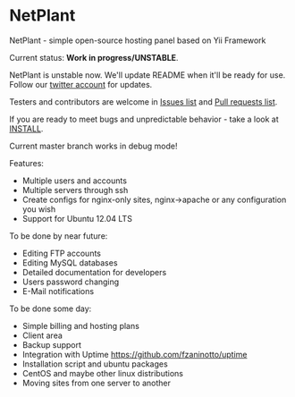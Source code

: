 NetPlant
========

NetPlant - simple open-source hosting panel based on Yii Framework

Current status: **Work in progress/UNSTABLE**.

NetPlant is unstable now. We'll update README when it'll be ready for use.
Follow our [twitter account](https://twitter.com/NetPlant_ru) for updates.

Testers and contributors are welcome in [Issues list](https://github.com/DevGroup-ru/NetPlant/issues) and [Pull requests list](https://github.com/DevGroup-ru/NetPlant/pulls).

If you are ready to meet bugs and unpredictable behavior - take a look at [INSTALL](INSTALL.md).

Current master branch works in debug mode!

Features:

- Multiple users and accounts
- Multiple servers through ssh
- Create configs for nginx-only sites, nginx->apache or any configuration you wish
- Support for Ubuntu 12.04 LTS

To be done by near future:
	
- Editing FTP accounts
- Editing MySQL databases
- Detailed documentation for developers
- Users password changing
- E-Mail notifications

To be done some day:
	
- Simple billing and hosting plans
- Client area
- Backup support
- Integration with Uptime https://github.com/fzaninotto/uptime
- Installation script and ubuntu packages
- CentOS and maybe other linux distributions
- Moving sites from one server to another